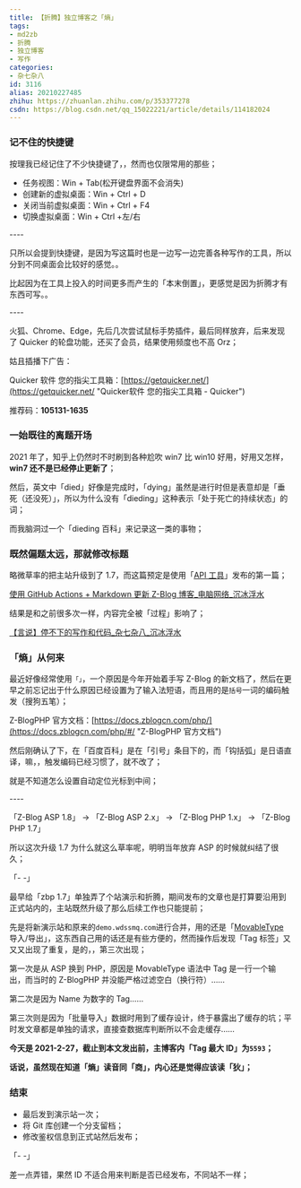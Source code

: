 ```yaml
---
title: 【折腾】独立博客之「熵」
tags:
- md2zb
- 折腾
- 独立博客
- 写作
categories:
- 杂七杂八
id: 3116
alias: 20210227485
zhihu: https://zhuanlan.zhihu.com/p/353377278
csdn: https://blog.csdn.net/qq_15022221/article/details/114182024
---
```


### 记不住的快捷键

按理我已经记住了不少快捷键了，，然而也仅限常用的那些；

- 任务视图：Win + Tab(松开键盘界面不会消失)
- 创建新的虚拟桌面：Win + Ctrl + D
- 关闭当前虚拟桌面：Win + Ctrl + F4
- 切换虚拟桌面：Win + Ctrl +左/右

<!--more-->
\----

只所以会提到快捷键，是因为写这篇时也是一边写一边完善各种写作的工具，所以分到不同桌面会比较好的感觉。。

比起因为在工具上投入的时间更多而产生的「本末倒置」，更感觉是因为折腾才有东西可写。。

\----

火狐、Chrome、Edge，先后几次尝试鼠标手势插件，最后同样放弃，后来发现了 Quicker 的轮盘功能，还买了会员，结果使用频度也不高 Orz；

姑且插播下广告：

Quicker 软件 您的指尖工具箱：[https://getquicker.net/](https://getquicker.net/ "Quicker软件 您的指尖工具箱 - Quicker")

推荐码：**105131-1635**

### 一始既往的离题开场

2021 年了，知乎上仍然时不时刷到各种尬吹 win7 比 win10 好用，好用又怎样，**win7 还不是已经停止更新了**；

然后，英文中「died」好像是完成时，「dying」虽然是进行时但是表意却是「垂死（还没死）」，所以为什么没有「dieding」这种表示「处于死亡的持续状态」的词；

而我脑洞过一个「dieding 百科」来记录这一类的事物；

### 既然偏题太远，那就修改标题

略微草率的把主站升级到了 1.7，而这篇预定是使用「[API 工具](https://github.com/wdssmq/Markdown-To-Z-Blog "wdssmq/Markdown-To-Z-Blog: 使用 GitHub Actions + Markdown 更新 Z-Blog 博客。")」发布的第一篇；

[使用 GitHub Actions + Markdown 更新 Z-Blog 博客\_电脑网络\_沉冰浮水](https://www.wdssmq.com/post/20210224498.html "使用 GitHub Actions + Markdown 更新 Z-Blog 博客\_电脑网络\_沉冰浮水")

结果是和之前很多次一样，内容完全被「过程」影响了；

[【言说】停不下的写作和代码\_杂七杂八\_沉冰浮水](https://www.wdssmq.com/post/20210205073.html "【言说】停不下的写作和代码\_杂七杂八\_沉冰浮水")

### 「熵」从何来

最近好像经常使用`「」`，一个原因是今年开始着手写 Z-Blog 的新文档了，然后在更早之前忘记出于什么原因已经设置为了输入法短语，而且用的是`括号`一词的编码触发（搜狗五笔）；

Z-BlogPHP 官方文档：[https://docs.zblogcn.com/php/](https://docs.zblogcn.com/php/#/ "Z-BlogPHP 官方文档")

然后刚确认了下，在「百度百科」是在「引号」条目下的，而「钩括弧」是日语直译，嘛，，触发编码已经习惯了，就不改了；

就是不知道怎么设置自动定位光标到中间；

\----

「Z-Blog ASP 1.8」 → 「Z-Blog ASP 2.x」 → 「Z-Blog PHP 1.x」 → 「Z-Blog PHP 1.7」

所以这次升级 1.7 为什么就这么草率呢，明明当年放弃 ASP 的时候就纠结了很久；

「- -」

最早给「zbp 1.7」单独弄了个站演示和折腾，期间发布的文章也是打算要沿用到正式站内的，主站既然升级了那么后续工作也只能提前；

先是将新演示站和原来的`demo.wdssmq.com`进行合并，用的还是「[MovableType](https://www.wdssmq.com/post/20170502785.html "适用于Z-Blog的MovableType语法规范\_电脑网络\_沉冰浮水") 导入/导出」，这东西自己用的话还是有些方便的，然而操作后发现「Tag 标签」又又又出现了重复，是的，，第三次出现；

第一次是从 ASP 换到 PHP，原因是 MovableType 语法中 Tag 是一行一个输出，而当时的 Z-BlogPHP 并没能严格过滤空白（换行符）……

第二次是因为 Name 为数字的 Tag……

第三次则是因为「批量导入」数据时用到了缓存设计，终于暴露出了缓存的坑；平时发文章都是单独的请求，直接查数据库判断所以不会走缓存……

**今天是 2021-2-27，截止到本文发出前，主博客内「Tag 最大 ID」为`5593`；**

**话说，虽然现在知道「熵」读音同「商」，内心还是觉得应该读「狄」；**

### 结束

- 最后发到演示站一次；
- 将 Git 库创建一个分支留档；
- 修改鉴权信息到正式站然后发布；

「- -」

差一点弄错，果然 ID 不适合用来判断是否已经发布，不同站不一样；
